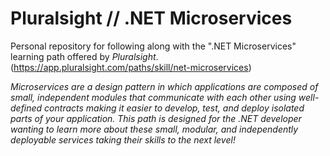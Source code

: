 # Pluralsight // .NET Microservices

Personal repository for following along with the ".NET Microservices" learning path offered by *Pluralsight*. (https://app.pluralsight.com/paths/skill/net-microservices)

*Microservices are a design pattern in which applications are composed of small, independent modules that communicate with each other using well-defined contracts making it easier to develop, test, and deploy isolated parts of your application. This path is designed for the .NET developer wanting to learn more about these small, modular, and independently deployable services taking their skills to the next level!*
